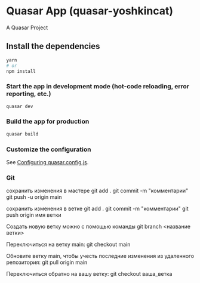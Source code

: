 # Quasar App (quasar-yoshkincat)

A Quasar Project

## Install the dependencies
```bash
yarn
# or
npm install
```

### Start the app in development mode (hot-code reloading, error reporting, etc.)
```bash
quasar dev
```


### Build the app for production
```bash
quasar build
```

### Customize the configuration
See [Configuring quasar.config.js](https://v2.quasar.dev/quasar-cli-vite/quasar-config-js).


### Git
сохранить изменения в мастере
git add . 
git commit -m "комментарии" 
git push -u origin main

сохранить изменения в ветке
git add . 
git commit -m "комментарии" 
git push origin имя ветки

Создать новую ветку можно с помощью команды 
git branch <название ветки>

Переключиться на ветку main:
  git checkout main 

Обновите ветку main, чтобы учесть последние изменения из удаленного репозитория: 
 git pull origin main 

Переключиться обратно на вашу ветку:  git checkout ваша_ветка 